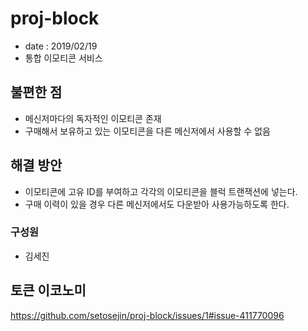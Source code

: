 # proj-block
* date : 2019/02/19
* 통합 이모티콘 서비스

## 불편한 점
* 메신저마다의 독자적인 이모티콘 존재
* 구매해서 보유하고 있는 이모티콘을 다른 메신저에서 사용할 수 없음

## 해결 방안
* 이모티콘에 고유 ID를 부여하고 각각의 이모티콘을 블럭 트랜잭션에 넣는다.
* 구매 이력이 있을 경우 다른 메신저에서도 다운받아 사용가능하도록 한다.

### 구성원
* 김세진

## 토큰 이코노미
https://github.com/setosejin/proj-block/issues/1#issue-411770096

